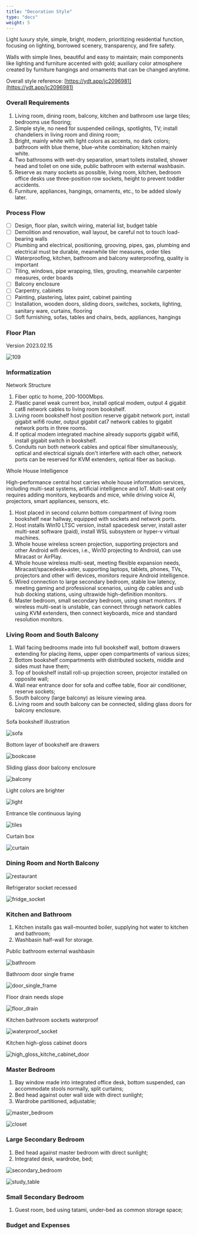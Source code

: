 ```yaml
---
title: "Decoration Style"
type: "docs"
weight: 5
---
```


Light luxury style, simple, bright, modern, prioritizing residential function, focusing on lighting, borrowed scenery, transparency, and fire safety.

Walls with simple lines, beautiful and easy to maintain; main components like lighting and furniture accented with gold; auxiliary color atmosphere created by furniture hangings and ornaments that can be changed anytime.

Overall style reference: [https://ydt.app/jc2096981](https://ydt.app/jc2096981)

### Overall Requirements

1. Living room, dining room, balcony, kitchen and bathroom use large tiles; bedrooms use flooring;
2. Simple style, no need for suspended ceilings, spotlights, TV; install chandeliers in living room and dining room;
3. Bright, mainly white with light colors as accents, no dark colors; bathroom with blue theme, blue-white combination; kitchen mainly white.
4. Two bathrooms with wet-dry separation, smart toilets installed, shower head and toilet on one side, public bathroom with external washbasin.
5. Reserve as many sockets as possible, living room, kitchen, bedroom office desks use three-position row sockets, height to prevent toddler accidents.
6. Furniture, appliances, hangings, ornaments, etc., to be added slowly later.

### Process Flow

- [ ] Design, floor plan, switch wiring, material list, budget table
- [ ] Demolition and renovation, wall layout, be careful not to touch load-bearing walls
- [ ] Plumbing and electrical, positioning, grooving, pipes, gas, plumbing and electrical must be durable, meanwhile tiler measures, order tiles
- [ ] Waterproofing, kitchen, bathroom and balcony waterproofing, quality is important
- [ ] Tiling, windows, pipe wrapping, tiles, grouting, meanwhile carpenter measures, order boards
- [ ] Balcony enclosure
- [ ] Carpentry, cabinets
- [ ] Painting, plastering, latex paint, cabinet painting
- [ ] Installation, wooden doors, sliding doors, switches, sockets, lighting, sanitary ware, curtains, flooring
- [ ] Soft furnishing, sofas, tables and chairs, beds, appliances, hangings

### Floor Plan

Version 2023.02.15

![109](109.jpg)

### Informatization

Network Structure

1. Fiber optic to home, 200-1000Mbps.
2. Plastic panel weak current box, install optical modem, output 4 gigabit cat8 network cables to living room bookshelf.
3. Living room bookshelf host position reserve gigabit network port, install gigabit wifi6 router, output gigabit cat7 network cables to gigabit network ports in three rooms.
4. If optical modem integrated machine already supports gigabit wifi6, install gigabit switch in bookshelf.
5. Conduits run both network cables and optical fiber simultaneously, optical and electrical signals don't interfere with each other, network ports can be reserved for KVM extenders, optical fiber as backup.

Whole House Intelligence

High-performance central host carries whole house information services, including multi-seat systems, artificial intelligence and IoT. Multi-seat only requires adding monitors, keyboards and mice, while driving voice AI, projectors, smart appliances, sensors, etc.

1. Host placed in second column bottom compartment of living room bookshelf near hallway, equipped with sockets and network ports.
2. Host installs Win10 LTSC version, install spacedesk server, install aster multi-seat software (paid), install WSL subsystem or hyper-v virtual machines.
3. Whole house wireless screen projection, supporting projectors and other Android wifi devices, i.e., Win10 projecting to Android, can use Miracast or AirPlay.
4. Whole house wireless multi-seat, meeting flexible expansion needs, Miracast/spacedesk+aster, supporting laptops, tablets, phones, TVs, projectors and other wifi devices, monitors require Android intelligence.
5. Wired connection to large secondary bedroom, stable low latency, meeting gaming and professional scenarios, using dp cables and usb hub docking stations, using ultrawide high-definition monitors.
6. Master bedroom, small secondary bedroom, using smart monitors. If wireless multi-seat is unstable, can connect through network cables using KVM extenders, then connect keyboards, mice and standard resolution monitors.

### Living Room and South Balcony

1. Wall facing bedrooms made into full bookshelf wall, bottom drawers extending for placing items, upper open compartments of various sizes;
2. Bottom bookshelf compartments with distributed sockets, middle and sides must have them;
3. Top of bookshelf install roll-up projection screen, projector installed on opposite wall;
4. Wall near entrance door for sofa and coffee table, floor air conditioner, reserve sockets;
5. South balcony (large balcony) as leisure viewing area.
6. Living room and south balcony can be connected, sliding glass doors for balcony enclosure.

Sofa bookshelf illustration

![sofa](sofa.jpg)

Bottom layer of bookshelf are drawers

![bookcase](bookcase.jpg)

Sliding glass door balcony enclosure

![balcony](balcony.png)

Light colors are brighter

![light](light.jpg)

Entrance tile continuous laying

![tiles](tiles.jpg)

Curtain box

![curtain](curtain.jpg)

### Dining Room and North Balcony

![restaurant](restaurant.png)

Refrigerator socket recessed

![fridge_socket](fridge_socket.jpg)

### Kitchen and Bathroom

1. Kitchen installs gas wall-mounted boiler, supplying hot water to kitchen and bathroom;
2. Washbasin half-wall for storage.

Public bathroom external washbasin

![bathroom](bathroom.png)

Bathroom door single frame

![door_single_frame](door_single_frame.jpg)

Floor drain needs slope

![floor_drain](floor_drain.jpg)

Kitchen bathroom sockets waterproof

![waterproof_socket](waterproof_socket.jpg)

Kitchen high-gloss cabinet doors

![high_gloss_kitche_cabinet_door](high_gloss_kitchen_cabinet_door.jpg)

### Master Bedroom

1. Bay window made into integrated office desk, bottom suspended, can accommodate stools normally, split curtains;
2. Bed head against outer wall side with direct sunlight;
3. Wardrobe partitioned, adjustable;

![master_bedroom](master_bedroom.png)

![closet](closet.png)

### Large Secondary Bedroom

1. Bed head against master bedroom with direct sunlight;
2. Integrated desk, wardrobe, bed;

![secondary_bedroom](secondary_bedroom.jpg)

![study_table](study_table.png)

### Small Secondary Bedroom

1. Guest room, bed using tatami, under-bed as common storage space;

### Budget and Expenses
